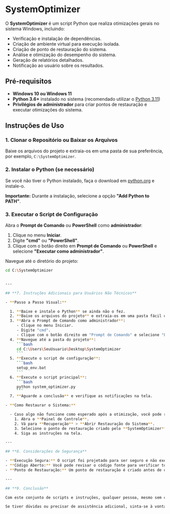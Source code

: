 # SystemOptimizer

O **SystemOptimizer** é um script Python que realiza otimizações gerais no sistema Windows, incluindo:

- Verificação e instalação de dependências.
- Criação de ambiente virtual para execução isolada.
- Criação de ponto de restauração do sistema.
- Análise e otimização do desempenho do sistema.
- Geração de relatórios detalhados.
- Notificação ao usuário sobre os resultados.

## **Pré-requisitos**

- **Windows 10 ou Windows 11**
- **Python 3.6+** instalado no sistema (recomendado utilizar o [Python 3.11](https://www.python.org/downloads/))
- **Privilégios de administrador** para criar pontos de restauração e executar otimizações do sistema.

## **Instruções de Uso**

### **1. Clonar o Repositório ou Baixar os Arquivos**

Baixe os arquivos do projeto e extraia-os em uma pasta de sua preferência, por exemplo, `C:\SystemOptimizer`.

### **2. Instalar o Python (se necessário)**

Se você não tiver o Python instalado, faça o download em [python.org](https://www.python.org/downloads/) e instale-o.

**Importante:** Durante a instalação, selecione a opção **"Add Python to PATH"**.

### **3. Executar o Script de Configuração**

Abra o **Prompt de Comando** ou **PowerShell** como **administrador**:

1. Clique no menu **Iniciar**.
2. Digite **"cmd"** ou **"PowerShell"**.
3. Clique com o botão direito em **Prompt de Comando** ou **PowerShell** e selecione **"Executar como administrador"**.

Navegue até o diretório do projeto:

```bash
cd C:\SystemOptimizer


---

## **7. Instruções Adicionais para Usuários Não Técnicos**

- **Passo a Passo Visual:**

  1. **Baixe e instale o Python** se ainda não o fez.
  2. **Baixe os arquivos do projeto** e extraia-os em uma pasta fácil de encontrar, como na área de trabalho.
  3. **Abra o Prompt de Comando como administrador**:
     - Clique no menu Iniciar.
     - Digite "cmd".
     - Clique com o botão direito em "Prompt de Comando" e selecione "Executar como administrador".
  4. **Navegue até a pasta do projeto**:
     ```bash
     cd C:\Users\SeuUsuario\Desktop\SystemOptimizer
     ```
  5. **Execute o script de configuração**:
     ```bash
     setup_env.bat
     ```
  6. **Execute o script principal**:
     ```bash
     python system_optimizer.py
     ```
  7. **Aguarde a conclusão** e verifique as notificações na tela.

- **Como Restaurar o Sistema:**

  - Caso algo não funcione como esperado após a otimização, você pode restaurar o sistema ao ponto de restauração criado:
    1. Abra o **Painel de Controle**.
    2. Vá para **Recuperação** > **Abrir Restauração do Sistema**.
    3. Selecione o ponto de restauração criado pelo **SystemOptimizer**.
    4. Siga as instruções na tela.

---

## **8. Considerações de Segurança**

- **Execução Segura:** O script foi projetado para ser seguro e não executar comandos maliciosos.
- **Código Aberto:** Você pode revisar o código fonte para verificar todas as ações realizadas pelo script.
- **Ponto de Restauração:** Um ponto de restauração é criado antes de qualquer modificação para garantir que você possa retornar ao estado anterior se necessário.

---

## **9. Conclusão**

Com este conjunto de scripts e instruções, qualquer pessoa, mesmo sem conhecimento técnico aprofundado, poderá executar o script de otimização do sistema no Windows 11. O script é modular e pode ser estendido ou modificado conforme necessário.

Se tiver dúvidas ou precisar de assistência adicional, sinta-se à vontade para pedir ajuda!
